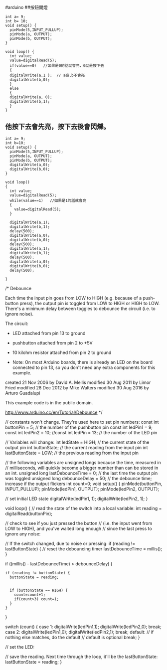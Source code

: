 #arduino
##按鈕開燈
``` arduino 
int a= 9;
int b= 10;
void setup() {
  pinMode(5,INPUT_PULLUP);
  pinMode(a, OUTPUT);
  pinMode(b, OUTPUT);
}

void loop() {
  int value;
  value=digitalRead(5);
  if(value==0)   //如果是0的話就會亮，0就是按下去
  {
  digitalWrite(a,1 );  // a亮,b不會亮 
  digitalWrite(b,0);   
  }
  else
  {           
  digitalWrite(a, 0);    
  digitalWrite(b,1);
  }                     
}
```


## 他按下去會先亮，按下去後會閃爍。

``` arduino 
int a= 9;
int b=10;
void setup() {
  pinMode(5,INPUT_PULLUP);
  pinMode(a, OUTPUT);
  pinMode(b, OUTPUT);
  digitalWrite(a,0);    
  digitalWrite(b,0);
}

void loop() 
{
  int value;
  value=digitalRead(5);
  while(value==1)   //如果是1的話就會亮
  {
    value=digitalRead(5);
  } 

  digitalWrite(a,1);    
  digitalWrite(b,1);
  delay(500);
  digitalWrite(a,0);    
  digitalWrite(b,0);
  delay(500);
  digitalWrite(a,1);    
  digitalWrite(b,1);
  delay(500);
  digitalWrite(a,0);    
  digitalWrite(b,0);
  delay(500);
                    
}
```
/*
  Debounce

  Each time the input pin goes from LOW to HIGH (e.g. because of a push-button
  press), the output pin is toggled from LOW to HIGH or HIGH to LOW. There's a
  minimum delay between toggles to debounce the circuit (i.e. to ignore noise).

  The circuit:
  - LED attached from pin 13 to ground
  - pushbutton attached from pin 2 to +5V
  - 10 kilohm resistor attached from pin 2 to ground

  - Note: On most Arduino boards, there is already an LED on the board connected
    to pin 13, so you don't need any extra components for this example.

  created 21 Nov 2006
  by David A. Mellis
  modified 30 Aug 2011
  by Limor Fried
  modified 28 Dec 2012
  by Mike Walters
  modified 30 Aug 2016
  by Arturo Guadalupi

  This example code is in the public domain.

  http://www.arduino.cc/en/Tutorial/Debounce
*/

// constants won't change. They're used here to set pin numbers:
const int buttonPin = 5;    // the number of the pushbutton pin
const int ledPin1 = 9;
const int ledPin2 = 10; 
//const int ledPin = 13; // the number of the LED pin

// Variables will change:
int ledState = HIGH;         // the current state of the output pin
int buttonState;             // the current reading from the input pin
int lastButtonState = LOW;   // the previous reading from the input pin

// the following variables are unsigned longs because the time, measured in
// milliseconds, will quickly become a bigger number than can be stored in an int.
unsigned long lastDebounceTime = 0;  // the last time the output pin was toggled
unsigned long debounceDelay = 50;    // the debounce time; increase if the output flickers
int count=0;
void setup() {
  pinMode(buttonPin, INPUT_PULLUP);
  pinMode(ledPin1, OUTPUT);
   pinMode(ledPin2, OUTPUT);

  // set initial LED state
  digitalWrite(ledPin1, 1);
  digitalWrite(ledPin2, 1);
}

void loop() {
  // read the state of the switch into a local variable:
  int reading = digitalRead(buttonPin);

  // check to see if you just pressed the button
  // (i.e. the input went from LOW to HIGH), and you've waited long enough
  // since the last press to ignore any noise:

  // If the switch changed, due to noise or pressing:
  if (reading != lastButtonState) {
    // reset the debouncing timer
    lastDebounceTime = millis();
  }

  if ((millis() - lastDebounceTime) > debounceDelay) {
  
    if (reading != buttonState) {
      buttonState = reading;

    
      if (buttonState == HIGH) {
        count=count+1;
        if(count>3) count=1;
      }
    }
  }

  switch (count) {
    case 1:
      digitalWrite(ledPin1,1);
      digitalWrite(ledPin2,0);
      break;
    case 2:
      digitalWrite(ledPin1,0);
      digitalWrite(ledPin2,1);
      break;
    default:
      // if nothing else matches, do the default
      // default is optional
    break;
  }

  // set the LED:


  // save the reading. Next time through the loop, it'll be the lastButtonState:
  lastButtonState = reading;
}
